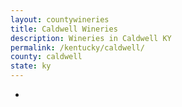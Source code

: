 ```yaml
---
layout: countywineries
title: Caldwell Wineries
description: Wineries in Caldwell KY
permalink: /kentucky/caldwell/
county: caldwell
state: ky
---
```

-
